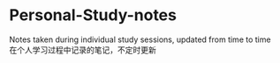 # Personal-Study-notes
Notes taken during individual study sessions, updated from time to time <br>
在个人学习过程中记录的笔记，不定时更新 
